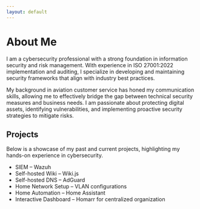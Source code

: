 ```yaml
---
layout: default
---
```


# About Me

I am a cybersecurity professional with a strong foundation in information security and risk management. With experience in ISO 27001:2022 implementation and auditing, I specialize in developing and maintaining security frameworks that align with industry best practices.

My background in aviation customer service has honed my communication skills, allowing me to effectively bridge the gap between technical security measures and business needs. I am passionate about protecting digital assets, identifying vulnerabilities, and implementing proactive security strategies to mitigate risks.



## Projects

Below is a showcase of my past and current projects, highlighting my hands-on experience in cybersecurity.

*  SIEM – Wazuh
* Self-hosted Wiki – Wiki.js
* Self-hosted DNS – AdGuard
* Home Network Setup – VLAN configurations
* Home Automation – Home Assistant
* Interactive Dashboard – Homarr for centralized organization

